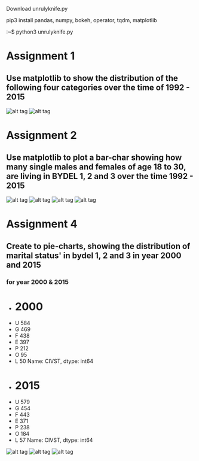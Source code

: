 Download unrulyknife.py



pip3 install pandas, numpy, bokeh, operator, tqdm, matplotlib


:~$ python3 unrulyknife.py

# Assignment 1
## Use matplotlib to show the distribution of the following four categories over the time of 1992 - 2015

![alt tag](https://github.com/szEIgo/UnrulyKnife/blob/master/unrulyKnife_handin/opg1_snippet.png)
![alt tag](https://github.com/szEIgo/UnrulyKnife/blob/master/unrulyKnife_handin/opg1_chart1.png)

# Assignment 2
## Use matplotlib to plot a bar-char showing how many single males and females of age 18 to 30, are living in BYDEL 1, 2 and 3 over the time 1992 - 2015
![alt tag](https://github.com/szEIgo/UnrulyKnife/blob/master/unrulyKnife_handin/opg2_snippet.png)
![alt tag](https://github.com/szEIgo/UnrulyKnife/blob/master/unrulyKnife_handin/opg2_chart1.png)
![alt tag](https://github.com/szEIgo/UnrulyKnife/blob/master/unrulyKnife_handin/opg2_chart2.png)
![alt tag](https://github.com/szEIgo/UnrulyKnife/blob/master/unrulyKnife_handin/opg2_chart3.png)

# Assignment 4
## Create to pie-charts, showing the distribution of marital status' in bydel 1, 2 and 3 in year 2000 and 2015

### for year 2000 & 2015
 - # 2000
 - U    584
 - G    469
 - F    438
 - E    397
 - P    212
 - O     95
 - L     50
Name: CIVST, dtype: int64
 - # 2015
 - U    579
 - G    454
 - F    443
 - E    371
 - P    238
 - O    184
 - L     57
Name: CIVST, dtype: int64

![alt tag](https://github.com/szEIgo/UnrulyKnife/blob/master/unrulyKnife_handin/opg4_snippet1.png)
![alt tag](https://github.com/szEIgo/UnrulyKnife/blob/master/unrulyKnife_handin/opg4_chart1.png)
![alt tag](https://github.com/szEIgo/UnrulyKnife/blob/master/unrulyKnife_handin/opg4_chart2.png)




